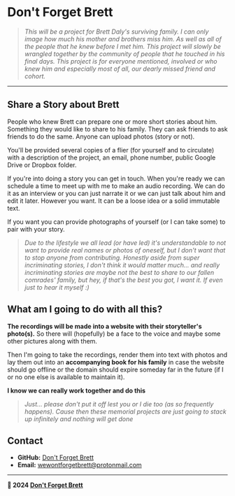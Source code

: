 # Don't Forget Brett

> *This will be a project for Brett Daly's surviving family. I can only image how much his mother and brothers miss him. As well as all of the people that he knew before I met him. This project will slowly be wrangled together by the community of people that he touched in his final days. This project is for everyone mentioned, involved or who knew him and especially most of all, our dearly missed friend and cohort.*

---

## Share a Story about Brett

People who knew Brett can prepare one or more short stories about him. Something they would like to share to his family. They can ask friends to ask friends to do the same. Anyone can upload photos (story or not). 

You'll be provided several copies of a flier (for yourself and to circulate) with a description of the project, an email, phone number, public Google Drive or Dropbox folder. 

If you're into doing a story you can get in touch. When you're ready we can schedule a time to meet up with me to make an audio recording. We can do it as an interview or you can just narrate it or we can just talk about him and edit it later. However you want. It can be a loose idea or a solid immutable text.

If you want you can provide photographs of yourself (or I can take some) to pair with your story. 

> *Due to the lifestyle we all lead (or have led) it's understandable to not want to provide real names or photos of oneself, but I don't want that to stop anyone from contributing. Honestly aside from super incriminating stories, I don't think it would matter much... and really incriminating stories are maybe not the best to share to our fallen comrades' family, but hey, if that's the best you got, I want it. If even just to hear it myself :)*

## What am I going to do with all this?

**The recordings will be made into a website with their storyteller's photo(s).** So there will (hopefully) be a face to the voice and maybe some other pictures along with them.

Then I'm going to take the recordings, render them into text with photos and lay them out into an **accompanying book for his family** in case the website should go offline or the domain should expire someday far in the future (if I or no one else is available to maintain it).

**I know we can really work together and do this** 

>  *Just... please don't put it off lest you or I die too (as so frequently happens). Cause then these memorial projects are just going to stack up infinitely and nothing will get done*

## Contact

- **GitHub:** [Don't Forget Brett](https://github.com/dontforgetbrett/dontforgetbrett.github.io)
- **Email:** [wewontforgetbrett@protonmail.com](email:wewontforgetbrett@protonmail.com)


---

**🤍 2024 [Don't Forget Brett](https://github.com/dontforgetbrett/)** 
